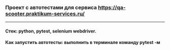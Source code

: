 ### Проект с автотестами для сервиса https://qa-scooter.praktikum-services.ru/
**************
#### Стек: python, pytest, selenium webdriver.

#### Как запустить автотесты: выполнить в терминале команду pytest -м
